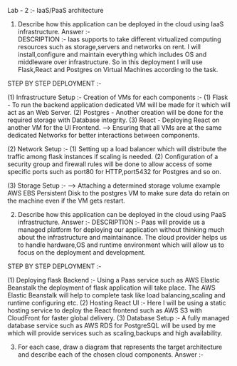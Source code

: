 Lab - 2 :- IaaS/PaaS architecture

1. Describe how this application can be deployed in the cloud using IaaS infrastructure.
Answer :-   
DESCRIPTION :- Iaas supports to take different virtualized computing resources such as storage,servers and networks on rent. I will install,configure and maintain everything which includes OS and middleware over infrastructure. So in this deployment I will use Flask,React and Postgres on Virtual Machines according to the task. 

STEP BY STEP DEPLOYMENT :- 

(1) Infrastructure Setup :- Creation of VMs for each components :- (1) Flask - To run the backend application dedicated VM will be made for it which will act as an Web Server. (2) Postgres - Another creation will be done for the required storage with Database integrity. (3) React - Deploying React on another VM for the UI Frontend. --> Ensuring that all VMs are at the same dedicated Networks for better interactions between components.

(2) Network Setup :- 
(1) Setting up a load balancer which will distribute the traffic among flask instances if scaling is needed.
(2) Configuration of a security group and firewall rules will be done to allow access of some specific ports such as port80 for HTTP,port5432 for Postgres and so on.

(3) Storage Setup :- 
--> Attaching a determined storage volume example AWS EBS Persistent Disk to the postgres VM to make sure data do retain on the machine even if the VM gets restart.

2. Describe how this application can be deployed in the cloud using PaaS infrastructure.
Answer :- 
DESCRIPTION :- Paas will provide us a managed platform for deploying our application without thinking much about the infrastructure and maintainance. The cloud provider helps us to handle hardware,OS and runtime environment which will allow us to focus on the deployment and development. 

STEP BY STEP DEPLOYMENT :- 

(1) Deploying flask Backend :- Using a Paas service such as AWS Elastic Beanstalk the deployment of flask application will take place. The AWS Elastic Beanstalk will help to complete task like load balancing,scaling and runtime configuring etc.
(2) Hosting React UI :- Here I will be using a static hosting service to deploy the React frontend such as AWS S3 with CloudFront for faster global delivery.
(3) Database Setup :- A fully managed database service such as AWS RDS for PostgreSQL will be used by me which will provide services such as scaling,backups and high availability.

3. For each case, draw a diagram that represents the target architecture and describe each of the chosen cloud components.
Answer :-
